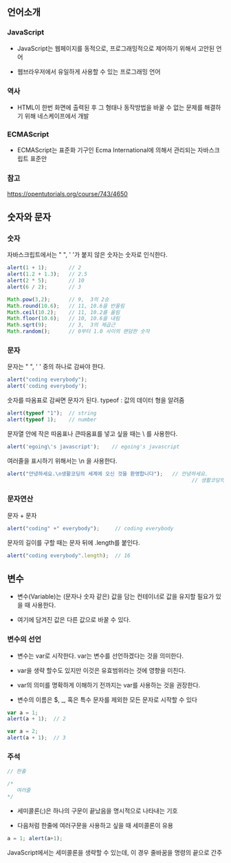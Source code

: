 ## 언어소개

### JavaScript

* JavaScript는 웹페이지를 동적으로, 프로그래밍적으로 제어하기 위해서 고안된 언어

* 웹브라우저에서 유일하게 사용할 수 있는 프로그래밍 언어

### 역사

* HTML이 한번 화면에 출력된 후 그 형태나 동작방법을 바꿀 수 없는 문제를 해결하기 위해 네스케이프에서 개발

### ECMAScript

* ECMAScript는 표준화 기구인 Ecma International에 의해서 관리되는 자바스크립트 표준안

### 참고

https://opentutorials.org/course/743/4650

## 숫자와 문자

### 숫자

자바스크립트에서는 " ", ' '가 붙지 않은 숫자는 숫자로 인식한다.

```javascript
alert(1 + 1);       // 2
alert(1.2 + 1.3);   // 2.5
alert(2 * 5);       // 10
alert(6 / 2);       // 3
```

```javascript
Math.pow(3,2);      // 9,  3의 2승
Math.round(10.6);   // 11, 10.6을 반올림
Math.ceil(10.2);    // 11, 10.2를 올림
Math.floor(10.6);   // 10, 10.6을 내림
Math.sqrt(9);       // 3,  3의 제곱근
Math.random();      // 0부터 1.0 사이의 랜덤한 숫자
```

### 문자

문자는 " ", ' ' 중의 하나로 감싸야 한다.

```javascript
alert("coding everybody");
alert('coding everybody');
```

숫자를 따옴표로 감싸면 문자가 된다.
typeof : 값의 데이터 형을 알려줌

```javascript
alert(typeof "1");  // string
alert(typeof 1);    // number
```

문자열 안에 작은 따옴표나 큰따옴표를 넣고 싶을 때는 \ 를 사용한다.

```javascript
alert('egoing\'s javascript');    // egoing's javascript
```

여러줄을 표시하기 위해서는 \n 을 사용한다.

```javascript
alert("안녕하세요.\n생활코딩의 세계에 오신 것을 환영합니다");   // 안녕하세요.
                                                            // 생활코딩의 세계에 오신 것을 환영합니다
```

### 문자연산

문자 + 문자

```javascript
alert("coding" +" everybody");     // coding everybody
```

문자의 길이를 구할 때는 문자 뒤에 .length를 붙인다.

```javascript
alert("coding everybody".length);  // 16 
```

## 변수

* 변수(Variable)는 (문자나 숫자 같은) 값을 담는 컨테이너로 값을 유지할 필요가 있을 때 사용한다.

* 여기에 담겨진 값은 다른 값으로 바꿀 수 있다.

### 변수의 선언

* 변수는 var로 시작한다. var는 변수를 선언하겠다는 것을 의미한다.

* var을 생략 할수도 있지만 이것은 유효범위라는 것에 영향을 미친다.

* var의 의미를 명확하게 이해하기 전까지는 var를 사용하는 것을 권장한다.

* 변수의 이름은 $, _, 혹은 특수 문자를 제외한 모든 문자로 시작할 수 있다

```javascript
var a = 1;
alert(a + 1);  // 2

var a = 2;
alert(a + 1);  // 3
```

### 주석

```javascript
// 한줄

/*
   여러줄
*/
```

* 세미콜론(;)은 하나의 구문이 끝났음을 명시적으로 나타내는 기호

* 다음처럼 한줄에 여러구문을 사용하고 싶을 때 세미콜론이 유용

```javascript
a = 1; alert(a+1);
```

JavaScript에서는 세미콜론을 생략할 수 있는데, 이 경우 줄바꿈을 명령의 끝으로 간주


